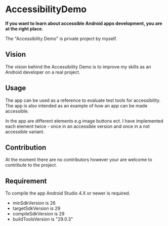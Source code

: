 # AccessibilityDemo
**If you want to learn about accessible Android apps development, you are at the right place.**

The "Accessibility Demo" is private project by myself.

<h2>Vision</h2>

The vision behind the Accessibility Demo is to improve my skills as an Android developer on a real project.

<h2>Usage</h2>

The app can be used as a reference to evaluate  test tools for accessibility. The app is also intended as an example of how an  app can be made accessible.

In the app are different elements e.g image buttons ect. I have implemented each element twice - once in an accessible version and once in a  not accessible variant.

<h2>Contribution</h2>

At the moment there are no contributors however your are welcome to contribute to the project.

<h2>Requirement</h2>

To compile the app Android Studio 4.X or newer is required.

- minSdkVersion is 26
- targetSdkVersion is 29
- compileSdkVersion is 29
- buildToolsVersion is  "29.0.3"

